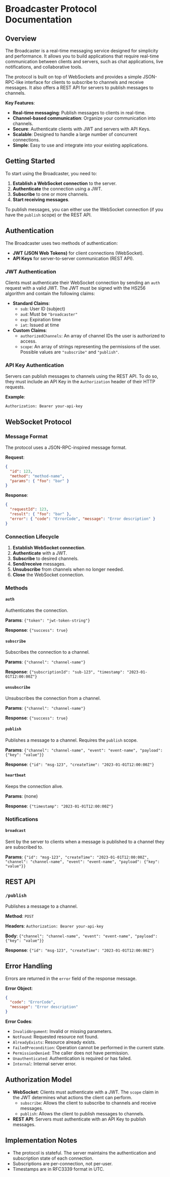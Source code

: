 # Broadcaster Protocol Documentation

## Overview

The Broadcaster is a real-time messaging service designed for simplicity and performance. It allows you to build applications that require real-time communication between clients and servers, such as chat applications, live notifications, and collaborative tools.

The protocol is built on top of WebSockets and provides a simple JSON-RPC-like interface for clients to subscribe to channels and receive messages. It also offers a REST API for servers to publish messages to channels.

**Key Features**:

- **Real-time messaging**: Publish messages to clients in real-time.
- **Channel-based communication**: Organize your communication into channels.
- **Secure**: Authenticate clients with JWT and servers with API Keys.
- **Scalable**: Designed to handle a large number of concurrent connections.
- **Simple**: Easy to use and integrate into your existing applications.

## Getting Started

To start using the Broadcaster, you need to:

1.  **Establish a WebSocket connection** to the server.
2.  **Authenticate** the connection using a JWT.
3.  **Subscribe** to one or more channels.
4.  **Start receiving messages**.

To publish messages, you can either use the WebSocket connection (if you have the `publish` scope) or the REST API.

## Authentication

The Broadcaster uses two methods of authentication:

- **JWT (JSON Web Tokens)** for client connections (WebSocket).
- **API Keys** for server-to-server communication (REST API).

### JWT Authentication

Clients must authenticate their WebSocket connection by sending an `auth` request with a valid JWT. The JWT must be signed with the HS256 algorithm and contain the following claims:

- **Standard Claims**:
  - `sub`: User ID (subject)
  - `aud`: Must be `"broadcaster"`
  - `exp`: Expiration time
  - `iat`: Issued at time
- **Custom Claims**:
  - `authorizedChannels`: An array of channel IDs the user is authorized to access.
  - `scope`: An array of strings representing the permissions of the user. Possible values are `"subscribe"` and `"publish"`.

### API Key Authentication

Servers can publish messages to channels using the REST API. To do so, they must include an API Key in the `Authorization` header of their HTTP requests.

**Example**:

```
Authorization: Bearer your-api-key
```

## WebSocket Protocol

### Message Format

The protocol uses a JSON-RPC-inspired message format.

**Request**:

```json
{
  "id": 123,
  "method": "method-name",
  "params": { "foo": "bar" }
}
```

**Response**:

```json
{
  "requestId": 123,
  "result": { "foo": "bar" },
  "error": { "code": "ErrorCode", "message": "Error description" }
}
```

### Connection Lifecycle

1.  **Establish WebSocket connection**.
2.  **Authenticate** with a JWT.
3.  **Subscribe** to desired channels.
4.  **Send/receive** messages.
5.  **Unsubscribe** from channels when no longer needed.
6.  **Close** the WebSocket connection.

### Methods

#### `auth`

Authenticates the connection.

**Params**: `{"token": "jwt-token-string"}`

**Response**: `{"success": true}`

#### `subscribe`

Subscribes the connection to a channel.

**Params**: `{"channel": "channel-name"}`

**Response**: `{"subscriptionId": "sub-123", "timestamp": "2023-01-01T12:00:00Z"}`

#### `unsubscribe`

Unsubscribes the connection from a channel.

**Params**: `{"channel": "channel-name"}`

**Response**: `{"success": true}`

#### `publish`

Publishes a message to a channel. Requires the `publish` scope.

**Params**: `{"channel": "channel-name", "event": "event-name", "payload": {"key": "value"}}`

**Response**: `{"id": "msg-123", "createTime": "2023-01-01T12:00:00Z"}`

#### `heartbeat`

Keeps the connection alive.

**Params**: (none)

**Response**: `{"timestamp": "2023-01-01T12:00:00Z"}`

### Notifications

#### `broadcast`

Sent by the server to clients when a message is published to a channel they are subscribed to.

**Params**: `{"id": "msg-123", "createTime": "2023-01-01T12:00:00Z", "channel": "channel-name", "event": "event-name", "payload": {"key": "value"}}`

## REST API

### `/publish`

Publishes a message to a channel.

**Method**: `POST`

**Headers**: `Authorization: Bearer your-api-key`

**Body**: `{"channel": "channel-name", "event": "event-name", "payload": {"key": "value"}}`

**Response**: `{"id": "msg-123", "createTime": "2023-01-01T12:00:00Z"}`

## Error Handling

Errors are returned in the `error` field of the response message.

**Error Object**:

```json
{
  "code": "ErrorCode",
  "message": "Error description"
}
```

**Error Codes**:

- `InvalidArgument`: Invalid or missing parameters.
- `NotFound`: Requested resource not found.
- `AlreadyExists`: Resource already exists.
- `FailedPrecondition`: Operation cannot be performed in the current state.
- `PermissionDenied`: The caller does not have permission.
- `Unauthenticated`: Authentication is required or has failed.
- `Internal`: Internal server error.

## Authorization Model

- **WebSocket**: Clients must authenticate with a JWT. The `scope` claim in the JWT determines what actions the client can perform.
  - `subscribe`: Allows the client to subscribe to channels and receive messages.
  - `publish`: Allows the client to publish messages to channels.
- **REST API**: Servers must authenticate with an API Key to publish messages.

## Implementation Notes

- The protocol is stateful. The server maintains the authentication and subscription state of each connection.
- Subscriptions are per-connection, not per-user.
- Timestamps are in RFC3339 format in UTC.
